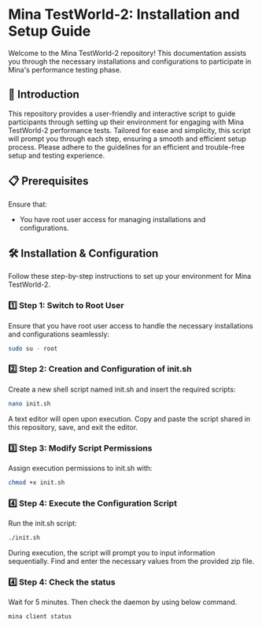# Mina TestWorld-2: Installation and Setup Guide

Welcome to the Mina TestWorld-2 repository! This documentation assists you through the necessary installations and configurations to participate in Mina's performance testing phase.

## 🚀 Introduction

This repository provides a user-friendly and interactive script to guide participants through setting up their environment for engaging with Mina TestWorld-2 performance tests. Tailored for ease and simplicity, this script will prompt you through each step, ensuring a smooth and efficient setup process. Please adhere to the guidelines for an efficient and trouble-free setup and testing experience.

## 📋 Prerequisites

Ensure that:
- You have root user access for managing installations and configurations.

## 🛠 Installation & Configuration

Follow these step-by-step instructions to set up your environment for Mina TestWorld-2.

### 1️⃣ Step 1: Switch to Root User

Ensure that you have root user access to handle the necessary installations and configurations seamlessly:

```bash
sudo su - root
```

### 2️⃣ Step 2: Creation and Configuration of init.sh
Create a new shell script named init.sh and insert the required scripts:

```bash
nano init.sh
```

A text editor will open upon execution. Copy and paste the script shared in this repository, save, and exit the editor.

### 3️⃣ Step 3: Modify Script Permissions
Assign execution permissions to init.sh with:

```bash
chmod +x init.sh
```
### 4️⃣ Step 4: Execute the Configuration Script
Run the init.sh script:

```bash
./init.sh
```

During execution, the script will prompt you to input information sequentially. Find and enter the necessary values from the provided zip file.

### 4️⃣ Step 4: Check the status
Wait for 5 minutes. Then check the daemon by using below command.
```bash
mina client status
```

